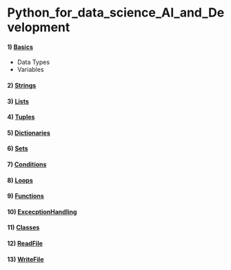 # Python_for_data_science_AI_and_Development

#### 1) [Basics](/PY0101EN-1-1-Write_your_first_python_code.ipynb)
- Data Types
- Variables

#### 2) [Strings](/Strings.ipynb)

#### 3) [Lists](/Lists.ipynb)

#### 4) [Tuples](/Tuples.ipynb)

#### 5) [Dictionaries](/Dictionaries.ipynb)

#### 6) [Sets](/Sets.ipynb)

#### 7) [Conditions](/Conditions.ipynb)

#### 8) [Loops](/Loops.ipynb)

#### 9) [Functions](/Functions.ipynb)

#### 10) [ExcecptionHandling](/ExcecptionHandling.ipynb)

#### 11) [Classes](/Classes.ipynb)

#### 12) [ReadFile](/ReadFile.ipynb)

#### 13) [WriteFile](/WriteFile.ipynb)
